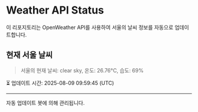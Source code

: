 
# Weather API Status

이 리포지토리는 OpenWeather API를 사용하여 서울의 날씨 정보를 자동으로 업데이트합니다.

## 현재 서울 날씨
> 서울의 현재 날씨: clear sky, 온도: 26.76°C, 습도: 69%

⏳ 업데이트 시간: 2025-08-09 09:59:45 (UTC)

---
자동 업데이트 봇에 의해 관리됩니다.
